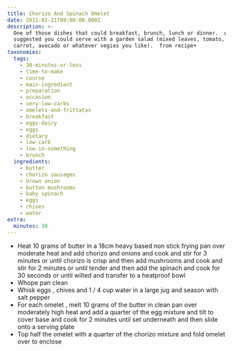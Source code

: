 ```yaml
---
title: Chorizo And Spinach Omelet
date: 2011-02-21T00:00:00.000Z
description: >-
  One of those dishes that could breakfast, brunch, lunch or dinner.  was also
  suggested you could serve with a garden salad (mixed leaves, tomato, cucumber,
  carrot, avocado or whatever vegies you like).  from recipe+
taxonomies:
  tags:
    - 30-minutes-or-less
    - time-to-make
    - course
    - main-ingredient
    - preparation
    - occasion
    - very-low-carbs
    - omelets-and-frittatas
    - breakfast
    - eggs-dairy
    - eggs
    - dietary
    - low-carb
    - low-in-something
    - brunch
  ingredients:
    - butter
    - chorizo sausages
    - brown onion
    - button mushrooms
    - baby spinach
    - eggs
    - chives
    - water
extra:
  minutes: 30
---
```

 - Heat 10 grams of butter in a 18cm heavy based non stick frying pan over moderate heat and add chorizo and onions and cook and stir for 3 minutes or until chorizo is crisp and then add mushrooms and cook and stir for 2 minutes or until tender and then add the spinach and cook for 30 seconds or until wilted and transfer to a heatproof bowl
 - Whope pan clean
 - Whisk eggs , chives and 1 / 4 cup water in a large jug and season with salt pepper
 - For each omelet , melt 10 grams of the butter in clean pan over moderately high heat and add a quarter of the egg mixture and tilt to cover base and cook for 2 minutes until set underneath and then slide onto a serving plate
 - Top half the omelet with a quarter of the chorizo mixture and fold omelet over to enclose
